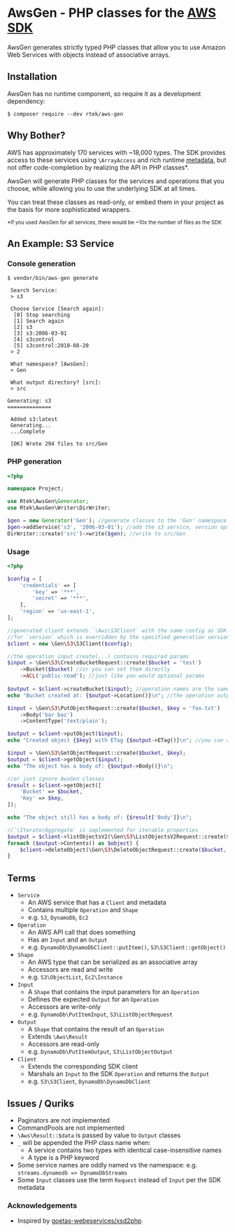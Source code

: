 # AwsGen - PHP classes for the [AWS SDK](https://github.com/aws/aws-sdk-php)

AwsGen generates strictly typed PHP classes that allow you to use Amazon Web Services 
with objects instead of associative arrays.

## Installation
AwsGen has no runtime component, so require it as a development dependency:
```
$ composer require --dev rtek/aws-gen
```

## Why Bother?

AWS has approximately 170 services with ~18,000 types. The SDK provides access 
to these services using `\ArrayAccess` and rich runtime [metadata](https://github.com/aws/aws-sdk-php/tree/master/src/data), 
but not offer code-completion by realizing the API in PHP classes*.

AwsGen will generate PHP classes for the services and operations that 
you choose, while allowing you to use the underlying SDK at all times. 

You can treat these classes as read-only, or embed them in your project
as the basis for more sophisticated wrappers.

<sub>*If you used AwsGen for all services, there would be ~10x the number of files as the SDK</sub>

## An Example: S3 Service

### Console generation
```
$ vendor/bin/aws-gen generate

 Search Service:
 > s3

 Choose Service [Search again]:
  [0] Stop searching
  [1] Search again
  [2] s3
  [3] s3:2006-03-01
  [4] s3control
  [5] s3control:2018-08-20
 > 2

 What namespace? [AwsGen]:
 > Gen

 What output directory? [src]:
 > src

Generating: s3
==============

 Added s3:latest
 Generating...
 ...Complete

 [OK] Wrote 294 files to src/Gen
```


### PHP generation
```php
<?php

namespace Project;

use Rtek\AwsGen\Generator;
use Rtek\AwsGen\Writer\DirWriter;

$gen = new Generator('Gen'); //generate classes to the 'Gen' namespace
$gen->addService('s3', '2006-03-01'); //add the s3 service, version optional
DirWriter::create('src')->write($gen); //write to src/Gen
```
### Usage
```php
<?php 

$config = [
    'credentials' => [
        'key' => '***',
        'secret' => '***',
    ],
    'region' => 'us-east-1', 
];

//generated client extends `\Aws\S3Client` with the same config as SDK except
//for `version` which is overridden by the specified generation version
$client = new \Gen\S3\S3Client($config); 

//the operation input create(...) contains required params
$input = \Gen\S3\CreateBucketRequest::create($bucket = 'test') 
    ->Bucket($bucket) //or you can set them directly
    ->ACL('public-read'); //just like you would optional params
    
$output = $client->createBucket($input); //operation names are the same as SDK
echo "Bucket created at: {$output->Location()}\n"; //the operation output has getters that match the SDK 

$input = \Gen\S3\PutObjectRequest::create($bucket, $key = 'foo.txt')
    ->Body('bar baz')
    ->ContentType('text/plain');

$output = $client->putObject($input);
echo "Created object {$key} with ETag {$output->ETag()}\n"; //you can also use `$output['ETag']`

$input = \Gen\S3\GetObjectRequest::create($bucket, $key);
$output = $client->getObject($input);
echo "The object has a body of: {$output->Body()}\n";

//or just ignore AwsGen classes
$result = $client->getObject([
    'Bucket' => $bucket,
    'Key' => $key,
]);

echo "The object still has a body of: {$result['Body']}\n";

//`\IteratorAggregate` is implemented for iterable properties
$output = $client->listObjectsV2(\Gen\S3\ListObjectsV2Request::create($bucket));
foreach ($output->Contents() as $object) {
    $client->deleteObject(\Gen\S3\DeleteObjectRequest::create($bucket, $object->getKey()));
}
```

## Terms

* `Service`
    * An AWS service that has a `Client` and metadata
    * Contains multiple `Operation` and `Shape`
    * e.g. `S3`, `DynamoDb`, `Ec2`
* `Operation`
    * An AWS API call that does something
    * Has an `Input` and an `Output`
    * e.g. `DynamoDb\DynamoDbClient::putItem()`, `S3\S3Client::getObject()`
* `Shape`
    * An AWS type that can be serialized as an associative array
    * Accessors are read and write
    * e.g. `S3\ObjectList`, `Ec2\Instance`
* `Input`
    * A `Shape` that contains the input parameters for an `Operation`
    * Defines the expected `Output` for an `Operation`
    * Accessors are write-only
    * e.g. `DynamoDb\PutItemInput`, `S3\ListObjectRequest`
* `Output`
    * A `Shape` that contains the result of an `Operation`
    * Extends `\Aws\Result`
    * Accessors are read-only
    * e.g. `DynamoDb\PutItemOutput`, `S3\ListObjectOutput`
* `Client`
    * Extends the corresponding SDK client
    * Marshals an `Input` to the SDK `Operation` and returns the `Output`
    * e.g. `S3\S3Client`, `DynamoDb\DynamoDbClient`
    
## Issues / Quriks

* Paginators are not implemented
* CommandPools are not implemented
* `\Aws\Result::$data` is passed by value to `Output` classes
* `_` will be appended the PHP class name when:
    * A service contains two types with identical case-insensitive names
    * A type is a PHP keyword
* Some service names are oddly named vs the namespace: e.g. `streams.dynamodb => DynamoDbStreams`
* Some `Input` classes use the term `Request` instead of `Input` per the SDK metadata

### Acknowledgements
* Inspired by [goetas-webeservices/xsd2php](https://github.com/goetas-webservices/xsd2php)
